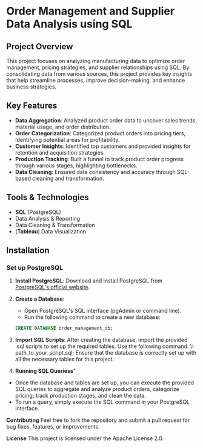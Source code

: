 # Order Management and Supplier Data Analysis using SQL

## Project Overview
This project focuses on analyzing manufacturing data to optimize order management, pricing strategies, and supplier relationships using SQL. By consolidating data from various sources, this project provides key insights that help streamline processes, improve decision-making, and enhance business strategies.

## Key Features
- **Data Aggregation**: Analyzed product order data to uncover sales trends, material usage, and order distribution.
- **Order Categorization**: Categorized product orders into pricing tiers, identifying potential areas for profitability.
- **Customer Insights**: Identified top customers and provided insights for retention and acquisition strategies.
- **Production Tracking**: Built a funnel to track product order progress through various stages, highlighting bottlenecks.
- **Data Cleaning**: Ensured data consistency and accuracy through SQL-based cleaning and transformation.

## Tools & Technologies
- **SQL** (PostgreSQL)
- Data Analysis & Reporting
- Data Cleaning & Transformation
- (**Tableau**) Data Visualization 

## Installation

### Set up PostgreSQL

1. **Install PostgreSQL**: Download and install PostgreSQL from [PostgreSQL's official website](https://www.postgresql.org/download/).

2. **Create a Database**:
   - Open PostgreSQL's SQL interface (pgAdmin or command line).
   - Run the following command to create a new database:

   ```sql
   CREATE DATABASE order_management_db;

3. **Import SQL Scripts**: After creating the database, import the provided .sql scripts to set up the required tables.
Use the following command:
\i path_to_your_script.sql;
Ensure that the database is correctly set up with all the necessary tables for this project.

5. **Running SQL Queriess**"
- Once the database and tables are set up, you can execute the provided SQL queries to aggregate and analyze product orders, categorize pricing, track production stages, and clean the data.
- To run a query, simply execute the SQL command in your PostgreSQL interface.

**Contributing**
Feel free to fork the repository and submit a pull request for bug fixes, features, or improvements.

**License**
This project is licensed under the Apache License 2.0.
